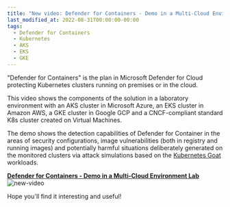 ```yaml
---
title: "New video: Defender for Containers - Demo in a Multi-Cloud Environment Lab"
last_modified_at: 2022-08-31T00:00:00-00:00
tags:
  - Defender for Containers
  - Kubernetes
  - AKS
  - EKS
  - GKE
---
```


"Defender for Containers" is the plan in Microsoft Defender for Cloud protecting Kubernetes clusters running on premises or in the cloud. 

This video shows the components of the solution in a laboratory environment with an AKS cluster in Microsoft Azure, an EKS cluster in Amazon AWS, a GKE cluster in Google GCP and a CNCF-compliant standard K8s cluster created on Virtual Machines. 

The demo shows the detection capabilities of Defender for Container in the areas of security configurations, image vulnerabilities (both in registry and running images) and potentially harmful situations deliberately generated on the monitored clusters via attack simulations based on the [Kubernetes Goat](https://madhuakula.com/kubernetes-goat/docs/) workloads.

**[Defender for Containers - Demo in a Multi-Cloud Environment Lab](https://www.youtube.com/watch?v=62_Cj6yseno)**
![new-video](https://raw.githubusercontent.com/stefanpems/stefanpems.github.io/master/assets/2022-09-31-Video%20-%20Defender%20for%20Containers%20-%20Demo%20in%20a%20Multi-Cloud%20Environment%20Lab/thumbnail.png)

Hope you'll find it interesting and useful!